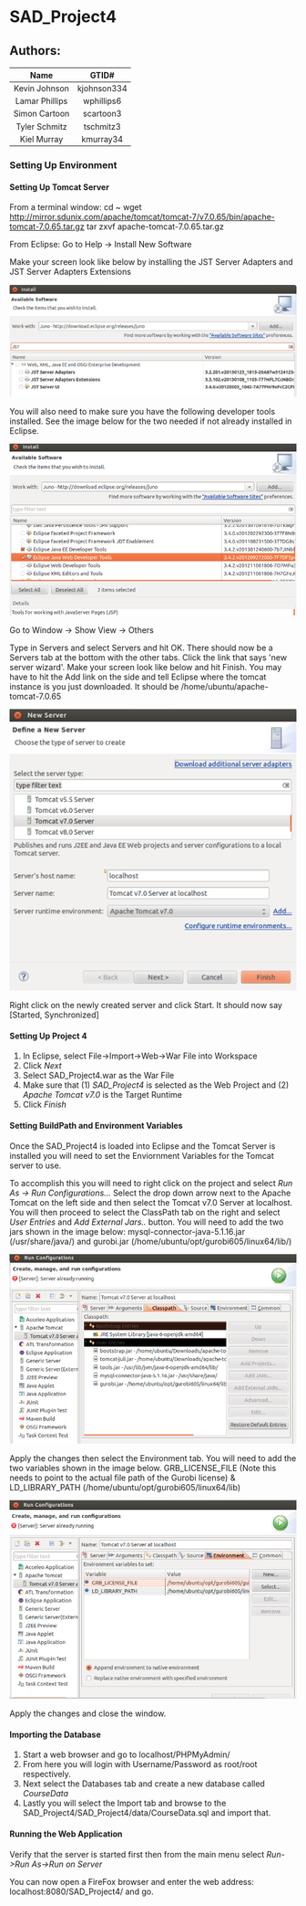 # SAD_Project4

## **Authors**:

|      Name      |     GTID#    |
|:--------------:|:------------:|
| Kevin Johnson  | kjohnson334  |
| Lamar Phillips | wphillips6   |
| Simon Cartoon  | scartoon3    |
| Tyler Schmitz  | tschmitz3    |
| Kiel Murray    | kmurray34    |

### Setting Up Environment

#### Setting Up Tomcat Server

From a terminal window: cd ~ wget http://mirror.sdunix.com/apache/tomcat/tomcat-7/v7.0.65/bin/apache-tomcat-7.0.65.tar.gz  tar zxvf apache-tomcat-7.0.65.tar.gz

From Eclipse: Go to Help -> Install New Software
 
Make your screen look like below by installing the JST Server Adapters and JST Server Adapters Extensions

![Embedded JST Server Install](<Docs/Images/JSTServerInstall.png?raw=true>)

You will also need to make sure you have the following developer tools installed. See the image below for the two needed if not already installed in Eclipse.

![Embedded Java EE](<Docs/Images/JavaEE.png?raw=true>)

Go to Window -> Show View -> Others

Type in Servers and select Servers and hit OK.  There should now be a Servers tab at the bottom with the other tabs.  Click the link that says 'new server wizard'.  Make your screen look like below and hit Finish.  You may have to hit the Add link on the side and tell Eclipse where the tomcat instance is you just downloaded.  It should be /home/ubuntu/apache-tomcat-7.0.65

![Embedded Server Install](<Docs/Images/NewServerInstall.png?raw=true>)

Right click on the newly created server and click Start.  It should now say [Started, Synchronized]

#### Setting Up Project 4

1. In Eclipse, select File->Import->Web->War File into Workspace
2. Click *Next*
3. Select SAD_Project4.war as the War File
4. Make sure that (1) *SAD_Project4* is selected as the Web Project and (2) *Apache Tomcat v7.0* is the Target Runtime 
5. Click *Finish*


#### Setting BuildPath and Environment Variables

Once the SAD_Project4 is loaded into Eclipse and the Tomcat Server is installed you will need to set the Enviornment Variables for the Tomcat server to use.

To accomplish this you will need to right click on the project and select *Run As -> Run Configurations...* Select the drop down arrow next to the Apache Tomcat on the left side and then select the Tomcat v7.0 Server at localhost. You will then proceed to select the ClassPath tab on the right and select *User Entries* and *Add External Jars..* button.
You will need to add the two jars shown in the image below: mysql-connector-java-5.1.16.jar (/usr/share/java/) and gurobi.jar (/home/ubuntu/opt/gurobi605/linux64/lib/)

![Embedded Classpath Settings](<Docs/Images/ServerClassPath.png?raw=true>)

Apply the changes then select the Environment tab.
You will need to add the two variables shown in the image below. GRB_LICENSE_FILE (Note this needs to point to the actual file path of the Gurobi license) & LD_LIBRARY_PATH (/home/ubuntu/opt/gurobi605/linux64/lib)

![Embedded Classpath Settings](<Docs/Images/ServerEnvironment.png?raw=true>)

Apply the changes and close the window.

#### Importing the Database

1. Start a web browser and go to localhost/PHPMyAdmin/
2. From here you will login with Username/Password as root/root respectively.
3. Next select the Databases tab and create a new database called *CourseData*
4. Lastly you will select the Import tab and browse to the SAD_Project4/SAD_Project4/data/CourseData.sql and import that.

#### Running the Web Application

Verify that the server is started first then from the main menu select *Run->Run As->Run on Server*

You can now open a FireFox browser and enter the web address: localhost:8080/SAD_Project4/ and go.

